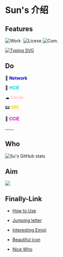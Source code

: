 # Sun's 介绍

## Features

![Work](https://img.shields.io/badge/language-Network-brightgreen)       ![Licese](https://img.shields.io/badge/language-HCIE-9cf)         ![Com.](https://img.shields.io/badge/language-HuaWei-lightgrey)  

[![Typing SVG](https://readme-typing-svg.herokuapp.com?font=Fira+Code&weight=600&size=30&pause=1000&color=F727EB&width=435&lines=HCIE+Yes%EF%BC%8C+HuaWei+Nice)](https://git.io/typing-svg)



## Do

👔 **<font color="#0000dd">Network</font>**

📱 **<font color="#00dddd">HCIE</font>**

☁ **<font color="pink">Cloud</font>**

📟  **<font color="gold">SRE</font>**

📮 **<font color="#dd00dd">CCIE</font>**

**......**



## Who

![Su's GitHub stats](https://github-readme-stats.vercel.app/api?username=ClarkSun2000&theme=tokyonight&show_icons=true)



## Aim

<div align="left">
    <img  src="https://github-readme-streak-stats.herokuapp.com/?user=ClarkSun2000" />
</div>




## Finally-Link

* [How to Use](https://zhuanlan.zhihu.com/p/389305285)

* [Jumping letter](https://readme-typing-svg.herokuapp.com/demo/)

* [Interesting Emoji](https://www.webfx.com/tools/emoji-cheat-sheet/)

* [Beautiful icon](https://shields.io/badges/static-badge)

* [Nice Who](https://zhuanlan.zhihu.com/p/389305285)

  



